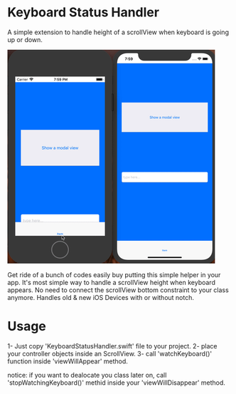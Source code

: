 # Keyboard Status Handler
A simple extension to handle height of a scrollView when keyboard is going up or down.

![](Preview.gif)

Get ride of a bunch of codes easily buy putting this simple helper in your app.
It's most simple way to handle a scrollView height when keyboard appears. 
No need to connect the scrollView bottom constraint to your class anymore.
Handles old & new iOS Devices with or without notch.

# Usage

1- Just copy 'KeyboardStatusHandler.swift' file to your project.
2- place your controller objects inside an ScrollView.
3- call 'watchKeyboard()' function inside 'viewWillAppear' method.

notice: if you want to dealocate you class later on, call 'stopWatchingKeyboard()' methid inside your 'viewWillDisappear' method.
